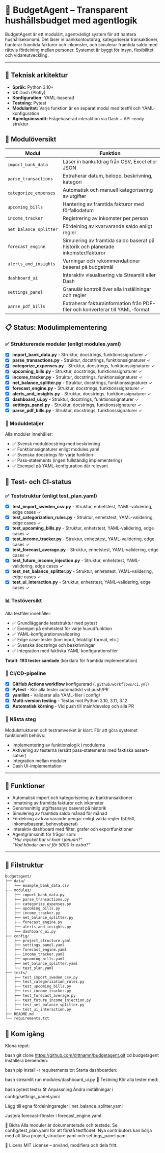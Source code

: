 # 💸 BudgetAgent – Transparent hushållsbudget med agentlogik

BudgetAgent är ett modulärt, agentvänligt system för att hantera hushållsekonomi. Det läser in bankkontoutdrag, kategoriserar transaktioner, hanterar framtida fakturor och inkomster, och simulerar framtida saldo med rättvis fördelning mellan personer. Systemet är byggt för insyn, flexibilitet och vidareutveckling.

---


## 🧱 Teknisk arkitektur

- **Språk:** Python 3.10+
- **UI:** Dash (Plotly)
- **Konfiguration:** YAML-baserad
- **Testning:** Pytest
- **Modularitet:** Varje funktion är en separat modul med testfil och YAML-konfiguration
- **Agentgränssnitt:** Frågebaserad interaktion via Dash + API-ready struktur

## 🧩 Modulöversikt

| Modul | Funktion |
|-------|----------|
| `import_bank_data` | Läser in bankutdrag från CSV, Excel eller JSON |
| `parse_transactions` | Extraherar datum, belopp, beskrivning, kategori |
| `categorize_expenses` | Automatisk och manuell kategorisering av utgifter |
| `upcoming_bills` | Hantering av framtida fakturor med förfallodatum |
| `income_tracker` | Registrering av inkomster per person |
| `net_balance_splitter` | Fördelning av kvarvarande saldo enligt regler |
| `forecast_engine` | Simulering av framtida saldo baserat på historik och planerade inkomster/fakturor |
| `alerts_and_insights` | Varningar och rekommendationer baserat på budgetmål |
| `dashboard_ui` | Interaktiv visualisering via Streamlit eller Dash |
| `settings_panel` | Granulär kontroll över alla inställningar och regler |
| `parse_pdf_bills` | Extraherar fakturainformation från PDF-filer och konverterar till YAML-format |

## 📋 Status: Modulimplementering

### ✅ Strukturerade moduler (enligt modules.yaml)
- [x] **import_bank_data.py** - Struktur, docstrings, funktionssignaturer ✓
- [x] **parse_transactions.py** - Struktur, docstrings, funktionssignaturer ✓
- [x] **categorize_expenses.py** - Struktur, docstrings, funktionssignaturer ✓
- [x] **upcoming_bills.py** - Struktur, docstrings, funktionssignaturer ✓
- [x] **income_tracker.py** - Struktur, docstrings, funktionssignaturer ✓
- [x] **net_balance_splitter.py** - Struktur, docstrings, funktionssignaturer ✓
- [x] **forecast_engine.py** - Struktur, docstrings, funktionssignaturer ✓
- [x] **alerts_and_insights.py** - Struktur, docstrings, funktionssignaturer ✓
- [x] **dashboard_ui.py** - Struktur, docstrings, funktionssignaturer ✓
- [x] **settings_panel.py** - Struktur, docstrings, funktionssignaturer ✓
- [x] **parse_pdf_bills.py** - Struktur, docstrings, funktionssignaturer ✓

### 📝 Moduldetaljer
Alla moduler innehåller:
- ✅ Svensk moduldocstring med beskrivning
- ✅ Funktionssignaturer enligt modules.yaml
- ✅ Svenska docstrings för varje funktion
- ✅ Pass-statements (ingen fullständig implementering)
- ✅ Exempel på YAML-konfiguration där relevant

## 🧪 Test- och CI-status

### ✅ Teststruktur (enligt test_plan.yaml)
- [x] **test_import_sweden_csv.py** - Struktur, enhetstest, YAML-validering, edge cases ✓
- [x] **test_categorization_rules.py** - Struktur, enhetstest, YAML-validering, edge cases ✓
- [x] **test_upcoming_bills.py** - Struktur, enhetstest, YAML-validering, edge cases ✓
- [x] **test_income_tracker.py** - Struktur, enhetstest, YAML-validering, edge cases ✓
- [x] **test_forecast_average.py** - Struktur, enhetstest, YAML-validering, edge cases ✓
- [x] **test_future_income_injection.py** - Struktur, enhetstest, YAML-validering, edge cases ✓
- [x] **test_net_balance_splitter.py** - Struktur, enhetstest, YAML-validering, edge cases ✓
- [x] **test_ui_interaction.py** - Struktur, enhetstest, YAML-validering, edge cases ✓

### 📊 Testöversikt
Alla testfiler innehåller:
- ✅ Grundläggande teststruktur med pytest
- ✅ Exempel på enhetstest för varje huvudfunktion
- ✅ YAML-konfigurationsvalidering
- ✅ Edge case-tester (tom input, felaktigt format, etc.)
- ✅ Svenska docstrings och beskrivningar
- ✅ Integration med faktiska YAML-konfigurationsfiler

**Totalt: 193 tester samlade** (körklara för framtida implementation)

### 🔄 CI/CD-pipeline
- [x] **GitHub Actions workflow** konfigurerad (`.github/workflows/ci.yml`)
- [x] **Pytest** - Kör alla tester automatiskt vid push/PR
- [x] **yamllint** - Validerar alla YAML-filer i config/
- [x] **Multi-version testing** - Testas mot Python 3.10, 3.11, 3.12
- [x] **Automatisk körning** - Vid push till main/develop och alla PR

### 🔄 Nästa steg
Modulstrukturen och testramverket är klart. För att göra systemet funktionellt behövs:
- Implementering av funktionslogik i modulerna
- Aktivering av testerna (ersätt pass-statements med faktiska assert-satser)
- Integration mellan moduler
- Dash UI-implementation

---

## 🧠 Funktioner

- Automatisk import och kategorisering av banktransaktioner
- Inmatning av framtida fakturor och inkomster
- Genomsnittlig utgiftsanalys baserat på historik
- Simulering av framtida saldo månad för månad
- Fördelning av kvarvarande pengar enligt valda regler (50/50, inkomstbaserat, behovsbaserat)
- Interaktiv dashboard med filter, grafer och exportfunktioner
- Agentgränssnitt för frågor som:  
  _“Hur mycket har vi kvar i januari?”_  
  _“Vad händer om vi får 5000 kr extra?”_

---

## 📁 Filstruktur

```bash
budgetagent/
├── data/
│   └── example_bank_data.csv
├── modules/
│   ├── import_bank_data.py
│   ├── parse_transactions.py
│   ├── categorize_expenses.py
│   ├── upcoming_bills.py
│   ├── income_tracker.py
│   ├── net_balance_splitter.py
│   ├── forecast_engine.py
│   ├── alerts_and_insights.py
│   └── dashboard_ui.py
├── config/
│   ├── project_structure.yaml
│   ├── settings_panel.yaml
│   ├── forecast_engine.yaml
│   ├── income_tracker.yaml
│   ├── upcoming_bills.yaml
│   ├── net_balance_splitter.yaml
│   └── test_plan.yaml
├── tests/
│   ├── test_import_sweden_csv.py
│   ├── test_categorization_rules.py
│   ├── test_upcoming_bills.py
│   ├── test_income_tracker.py
│   ├── test_forecast_average.py
│   ├── test_future_income_injection.py
│   ├── test_net_balance_splitter.py
│   └── test_ui_interaction.py
├── README.md
└── requirements.txt
```

## 🚀 Kom igång
Klona repot:

bash
git clone https://github.com/dittnamn/budgetagent.git
cd budgetagent
Installera beroenden:

bash
pip install -r requirements.txt
Starta dashboarden:

bash
streamlit run modules/dashboard_ui.py
🧪 Testning
Kör alla tester med:

bash
pytest tests/
🛠️ Anpassning
Ändra inställningar i config/settings_panel.yaml

Lägg till egna fördelningsregler i net_balance_splitter.yaml

Justera forecast-fönster i forecast_engine.yaml

🤝 Bidra
Alla moduler är dokumenterade och testade. Se config/test_plan.yaml för att förstå testflödet. Nya contributors kan börja med att läsa project_structure.yaml och settings_panel.yaml.

📜 Licens
MIT License – använd, modifiera och dela fritt.

